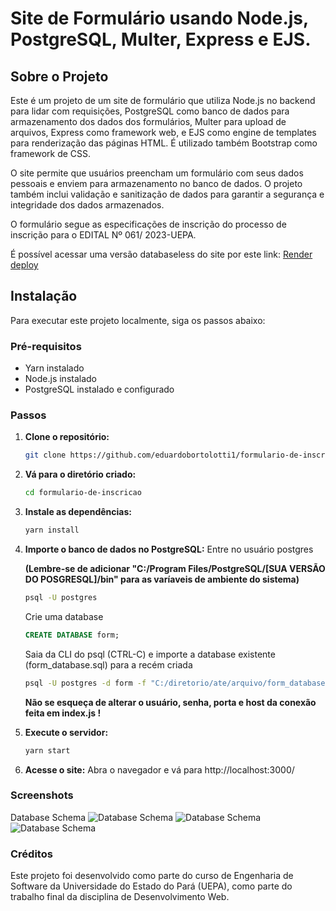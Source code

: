 # Site de Formulário usando Node.js, PostgreSQL, Multer, Express e EJS.

## Sobre o Projeto

Este é um projeto de um site de formulário que utiliza Node.js no backend para lidar com requisições, PostgreSQL como banco de dados para armazenamento dos dados dos formulários, Multer para upload de arquivos, Express como framework web, e EJS como engine de templates para renderização das páginas HTML. É utilizado também Bootstrap como framework de CSS.

O site permite que usuários preencham um formulário com seus dados pessoais e enviem para armazenamento no banco de dados. O projeto também inclui validação e sanitização de dados para garantir a segurança e integridade dos dados armazenados.

O formulário segue as especificações de inscrição do processo de inscrição para o EDITAL Nº 061/ 2023-UEPA.

É possível acessar uma versão databaseless do site por este link: [Render deploy](formulario-de-inscricao.onrender.com/)  

## Instalação

Para executar este projeto localmente, siga os passos abaixo:

### Pré-requisitos

- Yarn instalado
- Node.js instalado
- PostgreSQL instalado e configurado

### Passos

1. **Clone o repositório:**

   ```bash
   git clone https://github.com/eduardobortolotti1/formulario-de-inscricao
    ```
2. **Vá para o diretório criado:**
    ```bash
   cd formulario-de-inscricao
    ```
3. **Instale as dependências:**
    ```bash
    yarn install
    ```
4. **Importe o banco de dados no PostgreSQL:**
    Entre no usuário postgres
    
    **(Lembre-se de adicionar "C:/Program Files/PostgreSQL/[SUA VERSÃO DO POSGRESQL]/bin" para as varíaveis de ambiente do sistema)**
    ```bash
    psql -U postgres
    ```
    Crie uma database
    ```sql
    CREATE DATABASE form;
    ```
    Saia da CLI do psql (CTRL-C) e importe a database existente (form_database.sql) para a recém criada
    ```bash
    psql -U postgres -d form -f "C:/diretorio/ate/arquivo/form_database.sql" #O arquivo está dentro da pasta do projeto
    ```
    **Não se esqueça de alterar o usuário, senha, porta e host da conexão feita em index.js !**

5. **Execute o servidor:**
    ```bash
    yarn start
    ```
6. **Acesse o site:**
    Abra o navegador e vá para http://localhost:3000/

### Screenshots
Database Schema
![Database Schema](https://i.ibb.co/TtxQQmh/image.png "Database Schema")
![Database Schema](https://i.ibb.co/D9ZvXq4/Fire-Shot-Capture-002-Formul-rio-UEPA-localhost.png)
![Database Schema](https://i.ibb.co/PcmJW6w/Fire-Shot-Capture-001-Formul-rio-UEPA-localhost.png)


### Créditos

Este projeto foi desenvolvido como parte do curso de Engenharia de Software da Universidade do Estado do Pará (UEPA), como parte do trabalho final da disciplina de Desenvolvimento Web.
